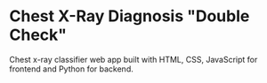 # Chest X-Ray Diagnosis "Double Check"  
Chest x-ray classifier web app built with HTML, CSS, JavaScript for frontend and Python for backend.
